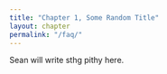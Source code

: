 ```yaml
---
title: "Chapter 1, Some Random Title"
layout: chapter
permalink: "/faq/"
---
```


Sean will write sthg pithy here.